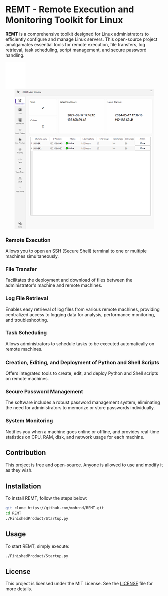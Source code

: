 # REMT - Remote Execution and Monitoring Toolkit for Linux

**REMT** is a comprehensive toolkit designed for Linux administrators to efficiently configure and manage Linux servers. This open-source project amalgamates essential tools for remote execution, file transfers, log retrieval, task scheduling, script management, and secure password handling.

<img src="READMEIMAGES/white.png" alt="Screenshot" style="display: block; margin: 50 auto; zoom: 20%;" />

<img src="READMEIMAGES/Interfaces/Dashboard.PNG" alt="Screenshot" style="display: block; margin: 0 auto; zoom: 50%;" />

### Remote Execution
Allows you to open an SSH (Secure Shell) terminal to one or multiple machines simultaneously.



### File Transfer
Facilitates the deployment and download of files between the administrator's machine and remote machines.



### Log File Retrieval
Enables easy retrieval of log files from various remote machines, providing centralized access to logging data for analysis, performance monitoring, and troubleshooting.



### Task Scheduling
Allows administrators to schedule tasks to be executed automatically on remote machines.



### Creation, Editing, and Deployment of Python and Shell Scripts
Offers integrated tools to create, edit, and deploy Python and Shell scripts on remote machines.


### Secure Password Management
The software includes a robust password management system, eliminating the need for administrators to memorize or store passwords individually.


### System Monitoring
Notifies you when a machine goes online or offline, and provides real-time statistics on CPU, RAM, disk, and network usage for each machine.

## Contribution
This project is free and open-source. Anyone is allowed to use and modify it as they wish.

## Installation
To install REMT, follow the steps below:

```bash
git clone https://github.com/mohrnd/REMT.git
cd REMT
./FinishedProduct/Startup.py
```

## Usage
To start REMT, simply execute:

```bash
./FinishedProduct/Startup.py
```

## License
This project is licensed under the MIT License. See the [LICENSE](LICENSE) file for more details.


